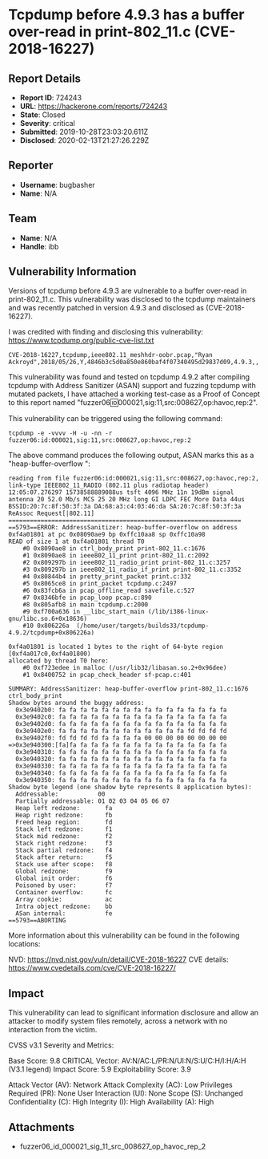 # Tcpdump before 4.9.3 has a buffer over-read in print-802_11.c (CVE-2018-16227)

## Report Details
- **Report ID**: 724243
- **URL**: https://hackerone.com/reports/724243
- **State**: Closed
- **Severity**: critical
- **Submitted**: 2019-10-28T23:03:20.611Z
- **Disclosed**: 2020-02-13T21:27:26.229Z

## Reporter
- **Username**: bugbasher
- **Name**: N/A

## Team
- **Name**: N/A
- **Handle**: ibb

## Vulnerability Information
Versions of tcpdump before 4.9.3 are vulnerable to a buffer over-read in print-802_11.c. This vulnerability was disclosed to the tcpdump maintainers and was recently patched in version 4.9.3 and disclosed as (CVE-2018-16227).

I was credited with finding and disclosing this vulnerability: https://www.tcpdump.org/public-cve-list.txt
```
CVE-2018-16227,tcpdump,ieee802.11_meshhdr-oobr.pcap,"Ryan Ackroyd",2018/05/26,Y,4846b3c5d0a850e860baf4f07340495d29837d09,4.9.3,,
```
This vulnerability was found and tested on tcpdump 4.9.2 after compiling tcpdump with Address Sanitizer (ASAN) support and fuzzing tcpdump with mutated packets, I have attached a working test-case as a Proof of Concept to this report named "fuzzer06:id:000021,sig:11,src:008627,op:havoc,rep:2". 

This vulnerability can be triggered using the following command: 

```
tcpdump -e -vvvv -H -u -nn -r fuzzer06:id:000021,sig:11,src:008627,op:havoc,rep:2
```

The above command produces the following output, ASAN marks this as a "heap-buffer-overflow ":

```
reading from file fuzzer06:id:000021,sig:11,src:008627,op:havoc,rep:2, link-type IEEE802_11_RADIO (802.11 plus radiotap header)
12:05:07.276297 15738588889088us tsft 4096 MHz 11n 19dBm signal antenna 20 52.0 Mb/s MCS 25 20 MHz long GI LDPC FEC More Data 44us BSSID:20:7c:8f:50:3f:3a DA:68:a3:c4:03:46:da SA:20:7c:8f:50:3f:3a ReAssoc Request[|802.11]
=================================================================
==5793==ERROR: AddressSanitizer: heap-buffer-overflow on address 0xf4a01801 at pc 0x08090ae9 bp 0xffc10aa8 sp 0xffc10a98
READ of size 1 at 0xf4a01801 thread T0
    #0 0x8090ae8 in ctrl_body_print print-802_11.c:1676
    #1 0x8090ae8 in ieee802_11_print print-802_11.c:2092
    #2 0x809297b in ieee802_11_radio_print print-802_11.c:3257
    #3 0x809297b in ieee802_11_radio_if_print print-802_11.c:3352
    #4 0x80844b4 in pretty_print_packet print.c:332
    #5 0x8065ce8 in print_packet tcpdump.c:2497
    #6 0x83fcb6a in pcap_offline_read savefile.c:527
    #7 0x8346bfe in pcap_loop pcap.c:890
    #8 0x805afb8 in main tcpdump.c:2000
    #9 0xf700a636 in __libc_start_main (/lib/i386-linux-gnu/libc.so.6+0x18636)
    #10 0x806226a  (/home/user/targets/builds33/tcpdump-4.9.2/tcpdump+0x806226a)

0xf4a01801 is located 1 bytes to the right of 64-byte region [0xf4a017c0,0xf4a01800)
allocated by thread T0 here:
    #0 0xf723edee in malloc (/usr/lib32/libasan.so.2+0x96dee)
    #1 0x8400752 in pcap_check_header sf-pcap.c:401

SUMMARY: AddressSanitizer: heap-buffer-overflow print-802_11.c:1676 ctrl_body_print
Shadow bytes around the buggy address:
  0x3e9402b0: fa fa fa fa fa fa fa fa fa fa fa fa fa fa fa fa
  0x3e9402c0: fa fa fa fa fa fa fa fa fa fa fa fa fa fa fa fa
  0x3e9402d0: fa fa fa fa fa fa fa fa fa fa fa fa fa fa fa fa
  0x3e9402e0: fa fa fa fa fa fa fa fa fa fa fa fa fd fd fd fd
  0x3e9402f0: fd fd fd fd fa fa fa fa 00 00 00 00 00 00 00 00
=>0x3e940300:[fa]fa fa fa fa fa fa fa fa fa fa fa fa fa fa fa
  0x3e940310: fa fa fa fa fa fa fa fa fa fa fa fa fa fa fa fa
  0x3e940320: fa fa fa fa fa fa fa fa fa fa fa fa fa fa fa fa
  0x3e940330: fa fa fa fa fa fa fa fa fa fa fa fa fa fa fa fa
  0x3e940340: fa fa fa fa fa fa fa fa fa fa fa fa fa fa fa fa
  0x3e940350: fa fa fa fa fa fa fa fa fa fa fa fa fa fa fa fa
Shadow byte legend (one shadow byte represents 8 application bytes):
  Addressable:           00
  Partially addressable: 01 02 03 04 05 06 07 
  Heap left redzone:       fa
  Heap right redzone:      fb
  Freed heap region:       fd
  Stack left redzone:      f1
  Stack mid redzone:       f2
  Stack right redzone:     f3
  Stack partial redzone:   f4
  Stack after return:      f5
  Stack use after scope:   f8
  Global redzone:          f9
  Global init order:       f6
  Poisoned by user:        f7
  Container overflow:      fc
  Array cookie:            ac
  Intra object redzone:    bb
  ASan internal:           fe
==5793==ABORTING
```

More information about this vulnerability can be found in the following locations: 

NVD: https://nvd.nist.gov/vuln/detail/CVE-2018-16227
CVE details: https://www.cvedetails.com/cve/CVE-2018-16227/

## Impact

This vulnerability can lead to significant information disclosure and allow an attacker to modify system files remotely, across a network with no interaction from the victim.

CVSS v3.1 Severity and Metrics:

Base Score: 9.8 CRITICAL
Vector: AV:N/AC:L/PR:N/UI:N/S:U/C:H/I:H/A:H (V3.1 legend)
Impact Score: 5.9
Exploitability Score: 3.9

Attack Vector (AV): Network
Attack Complexity (AC): Low
Privileges Required (PR): None
User Interaction (UI): None
Scope (S): Unchanged
Confidentiality (C): High
Integrity (I): High
Availability (A): High

## Attachments
- fuzzer06_id_000021_sig_11_src_008627_op_havoc_rep_2
